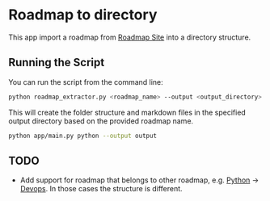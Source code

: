 # Roadmap to directory

This app import a roadmap from [Roadmap Site](https://roadmap.sh/) into a directory structure.

## Running the Script

You can run the script from the command line:

```bash
python roadmap_extractor.py <roadmap_name> --output <output_directory>
```

This will create the folder structure and markdown files in the specified output directory based on the provided roadmap name.

```bash
python app/main.py python --output output
```

## TODO

- Add support for roadmap that belongs to other roadmap, e.g. [Python](https://roadmap.sh/python/) -> [Devops](https://roadmap.sh/devops/). In those cases the structure is different.
